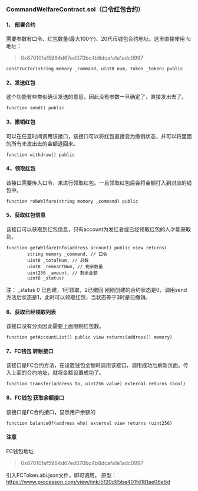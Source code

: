 
### CommandWelfareContract.sol（口令红包合约）

#### 1、 部署合约
需要参数有口令、红包数量(最大100个)、20代币钱包合约地址。这里直接使用 fc地址：
> 0x87010faf5964d67ed070bc4b8dcafa1e1adc0997
~~~
constructor(string memory _command, uint8 num, Token _token) public
~~~

#### 2、发送红包
这个功能有些类似确认发送的意思，因此没有参数一旦确定了，直接发出去了。
~~~
function send() public
~~~

#### 3、撤销红包
可以在任意时间调用该接口，该接口可以将红包直接变为撤销状态，并可以将里面的所有未发出去的金额退回来。
~~~
function withdraw() public
~~~

#### 4、领取红包
该接口需要传入口令，来进行领取红包。一旦领取红包后会将金额打入到对应的钱包中。
~~~
function robWelfare(string memory _command) public
~~~

#### 5、获取红包信息
该接口可以获取到红包信息，只有account为发红者或已经领取红包的人才能获取到。
~~~
function getWelfareInfo(address account) public view returns(
        string memory _command, // 口令
        uint8 _totalNum, // 总数
        uint8 _remnantNum, // 剩余数量
        uint256 _amount, // 剩余金额
        uint8 _status)
~~~
注： _status 0 已创建，1可领取，2已撤回 刚刚创建的合约状态是0，调用send方法后状态是1，此时可以领取红包，当状态等于3时是已撤销。

#### 6、获取已经领取列表
该接口没有分页因此需要上面限制红包数。
~~~
function getAccountList() public view returns(address[] memory)
~~~

#### 7、FC钱包 转账接口
该接口是FC合约方法，在设置钱包金额时调用该接口，调用成功后刷新页面。传入上面的合约地址，就将金额设置成功了。
~~~
function transfer(address to, uint256 value) external returns (bool)
~~~

#### 8、FC钱包 获取余额接口
该接口是FC合约接口，显示用户余额的
~~~
function balanceOf(address who) external view returns (uint256)
~~~

#### 注意
FC钱包地址
> 0x87010faf5964d67ed070bc4b8dcafa1e1adc0997

引入FCToken.abi.json文件，即可调用。
原型： https://www.processon.com/view/link/5f20d85be401fd181ae06e6d
